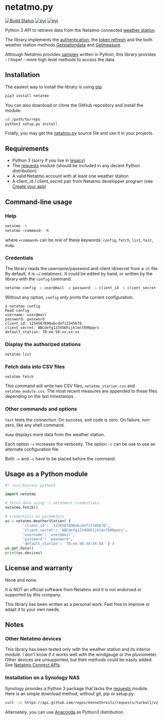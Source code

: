 # netatmo.py

[![Build Status](https://travis-ci.org/rene-d/netatmo.svg?branch=master)](https://travis-ci.org/rene-d/netatmo)
[![pyi](https://img.shields.io/pypi/v/netatmo.svg)](https://pypi.python.org/pypi/netatmo)
[![pyi](https://img.shields.io/pypi/pyversions/netatmo.svg)](https://pypi.python.org/pypi/netatmo)

Python 3 API to retrieve data from the Netatmo connected [weather station](https://www.netatmo.com/product/weather/).

The library implements the [authentication](https://dev.netatmo.com/dev/resources/technical/guides/authentication/clientcredentials), the [token refresh](https://dev.netatmo.com/dev/resources/technical/guides/authentication/refreshingatoken) and the both weather station methods [Getstationdata](https://dev.netatmo.com/dev/resources/technical/reference/weatherstation/getstationsdata) and [Getmeasure](https://dev.netatmo.com/dev/resources/technical/reference/common/getmeasure).

Although Netatmo provides [samples](https://dev.netatmo.com/dev/resources/technical/samplessdks/codesamples#) written in Python, this library provides - I hope! - more high level methods to access the data.

## Installation

The easiest way to install the library is using [pip](https://pip.pypa.io/en/stable/):
```bash
pip3 install netatmo
```

You can also download or clone the GitHub repository and install the module:
```bash
cd /path/to/repo
python3 setup.py install
```

Finally, you may get the [netatmo.py](https://github.com/rene-d/netatmo/blob/master/src/netatmo/netatmo.py) source file and use it in your projects.


## Requirements

* Python 3 (sorry if you live in [legacy](https://wiki.python.org/moin/Python2orPython3))
* The [requests](http://docs.python-requests.org/) module (should be included in any decent Python distribution)
* A valid Netatmo account with at least one weather station
* A client\_id / client\_secret pair from Netatmo developper program (see [Create your app](https://dev.netatmo.com/apps/createanapp))

## Command-line usage

### Help

```bash
netatmo -h
netatmo <command> -h
```

where `<command>` can be one of these keywords: `config`, `fetch`, `list`, `test`, `dump`.

### Credentials

The library reads the username/password and client id/secret from a .rc file. By default, it is ~/.netatmorc. It could be edited by hand, or written by the library with the `config` command.

```bash
netatmo config -u user@mail -p password -i client_id -s client_secret -d 70:ee:50:xx:xx:xx
````

Without any option, `config` only prints the current configuration.

    $ netatmo config
    Read config
    username: user@mail
    password: password
    client_id: 1234567890abcdef12345678
    client_secret: ABCdefg123456hijklmn7890pqrs
    default_station: 70:ee:50:xx:xx:xx

### Display the authorized stations

    netatmo list

### Fetch data into CSV files

    netatmo fetch

This command will write two CSV files, `netatmo_station.csv` and `netatmo_module.csv`. The most recent measures are appended to these files depending on the last timestamps.

### Other commands and options

`test` tests the connection. On success, exit code is zero. On failure, non zero, like any shell command.

`dump` displays more data from the weather station.

Each option `-v` increases the verbosity. The option `-c` can be use to use an alternate configuration file.

Both `-v` and `-c` have to be placed before the command.

## Usage as a Python module

```python
#! /usr/bin/env python3

import netatmo

# fetch data using ~/.netatmorc credentials
netatmo.fetch()

# credentials as parameters
ws = netatmo.WeatherStation( {
        'client_id': '1234567890abcdef12345678',
        'client_secret': 'ABCdefg123456hijklmn7890pqrs',
        'username': 'user@mail',
        'password': 'password',
        'default_station': '70:ee:50:XX:XX:XX' } )
ws.get_data()
print(ws.devices)
```

## License and warranty

None and none.

It is NOT an official software from Netatmo and it is not endorsed or supported by this company.

This library has been written as a personal work. Feel free to improve or adapt it to your own needs.

## Notes

### Other Netatmo devices

This library has been tested only with the weather station and its interior module. I don't know if it works well with the windgauge or the pluviometer. Other devices are unsupported, but their methods could be easily added. See [Netatmo Connect APIs](https://dev.netatmo.com/dev/resources/technical/reference).

### Installation on a Synology NAS

Synology provides a Python 3 package that lacks the [requests](http://python-requests.org/) module. Here is an simple download method, without git, pip or setup.py:

```bash
curl -sL https://api.github.com/repos/kennethreitz/requests/tarball/v2.20.0 | tar -xzf - --strip-components=1 --wildcards '*/requests'
```

Alternately, you can use [Anaconda](https://repo.anaconda.com/archive/) as Python3 distribution.
